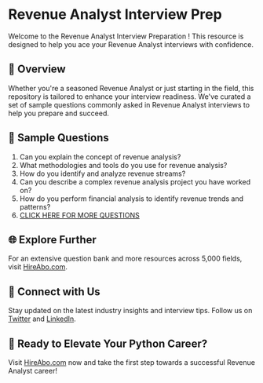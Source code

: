 # Revenue Analyst Interview Prep

Welcome to the Revenue Analyst Interview Preparation ! This resource is designed to help you ace your Revenue Analyst interviews with confidence.

## 🚀 Overview

Whether you're a seasoned Revenue Analyst or just starting in the field, this repository is tailored to enhance your interview readiness. We've curated a set of sample questions commonly asked in Revenue Analyst interviews to help you prepare and succeed.

## 📝 Sample Questions

1. Can you explain the concept of revenue analysis?
2. What methodologies and tools do you use for revenue analysis?
3. How do you identify and analyze revenue streams?
4. Can you describe a complex revenue analysis project you have worked on?
5. How do you perform financial analysis to identify revenue trends and patterns?
6. [CLICK HERE FOR MORE QUESTIONS](https://hireabo.com/job/1_2_28/Revenue%20Analyst)

## 🌐 Explore Further

For an extensive question bank and more resources across 5,000 fields, visit [HireAbo.com](https://www.hireabo.com).

## 📱 Connect with Us

Stay updated on the latest industry insights and interview tips. Follow us on [Twitter](https://twitter.com/hireabo) and [LinkedIn](https://www.linkedin.com/in/hire-abo-3609972a8/).

## 🚀 Ready to Elevate Your Python Career?

Visit [HireAbo.com](https://www.hireabo.com) now and take the first step towards a successful Revenue Analyst career!